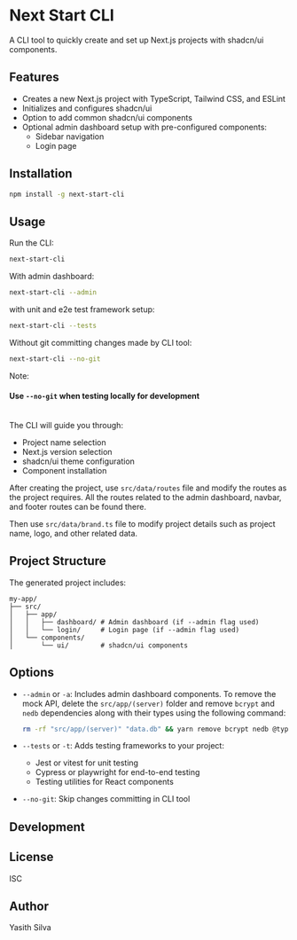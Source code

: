 # Next Start CLI

A CLI tool to quickly create and set up Next.js projects with shadcn/ui components.

## Features

- Creates a new Next.js project with TypeScript, Tailwind CSS, and ESLint
- Initializes and configures shadcn/ui
- Option to add common shadcn/ui components
- Optional admin dashboard setup with pre-configured components:
  - Sidebar navigation
  - Login page

## Installation

```sh
npm install -g next-start-cli
```

## Usage

Run the CLI:

```sh
next-start-cli
```

With admin dashboard:

```sh
next-start-cli --admin
```

with unit and e2e test framework setup:
```sh
next-start-cli --tests
```

Without git committing changes made by CLI tool:
```sh
next-start-cli --no-git
```
Note:
#### Use ```--no-git``` when testing locally for development

<br>
The CLI will guide you through:

- Project name selection
- Next.js version selection
- shadcn/ui theme configuration
- Component installation

After creating the project, use `src/data/routes` file and modify the routes as the project requires. All the routes related to the admin dashboard, navbar, and footer routes can be found there.

Then use `src/data/brand.ts` file to modify project details such as project name, logo, and other related data.

## Project Structure

The generated project includes:

```
my-app/
├── src/
│   ├── app/
│   │   ├── dashboard/ # Admin dashboard (if --admin flag used)
│   │   └── login/     # Login page (if --admin flag used)
│   └── components/
│       └── ui/        # shadcn/ui components
```

## Options

- `--admin` or `-a`: Includes admin dashboard components. To remove the mock API, delete the `src/app/(server)` folder and remove `bcrypt` and `nedb` dependencies along with their types using the following command:
  ```sh
  rm -rf "src/app/(server)" "data.db" && yarn remove bcrypt nedb @types/bcrypt @types/nedb
  ```

- `--tests` or `-t`: Adds testing frameworks to your project:
  - Jest or vitest for unit testing
  - Cypress or playwright for end-to-end testing
  - Testing utilities for React components

- `--no-git`: Skip changes committing in CLI tool

## Development

## License

ISC

## Author

Yasith Silva